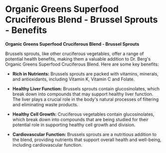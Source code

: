 # Organic Greens Superfood Cruciferous Blend - Brussel Sprouts - Benefits

**Organic Greens Superfood Cruciferous Blend - Brussel Sprouts**  

Brussels sprouts, like other cruciferous vegetables, offer a range of potential health benefits, making them a valuable addition to Dr. Berg's Organic Greens Superfood Cruciferous Blend. Here are some key benefits: 

- **Rich in Nutrients:** Brussels sprouts are packed with vitamins, minerals, and antioxidants, including Vitamin K, Vitamin C and Folate.    

- **Healthy Liver Function:** Brussels sprouts contain glucosinolates, which break down into compounds that may support healthy liver function. The liver plays a crucial role in the body's natural processes of filtering and eliminating waste products. 

- **Healthy Cell Growth:** Cruciferous vegetables contain glucosinolates, which break down into compounds that are being studied for their potential role in supporting healthy cell growth and division. 

- **Cardiovascular Function:** Brussels sprouts are a nutritious addition to the blend, providing nutrients that support overall health and well-being, including cardiovascular function.